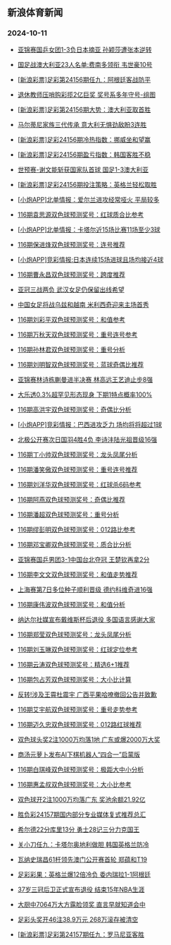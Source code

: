## 新浪体育新闻 
### 2024-10-11

+ [亚锦赛国乒女团1-3负日本摘亚 孙颖莎遭张本逆转](https://sports.sina.com.cn/others/pingpang/2024-10-10/doc-incrysvn9141900.shtml)

+ [国足战澳大利亚23人名单:费南多领衔 韦世豪10号](https://sports.sina.com.cn/china/national/2024-10-10/doc-incrzpze5595160.shtml)

+ [[新浪彩票]足彩第24156期任九：阿根廷客战防平](https://sports.sina.com.cn/l/2024-10-10/doc-incrzite8869970.shtml)

+ [退休教师压哨购彩揽2亿巨奖 奖号系多年守号-组图](https://sports.sina.com.cn/l/2024-10-10/doc-incrzisz2484346.shtml)

+ [[新浪彩票]足彩第24156期大势：澳大利亚取首胜](https://sports.sina.com.cn/l/2024-10-10/doc-incrzith5646392.shtml)

+ [马尔蒂尼家族三代传承 意大利无惧劲敌盼3连胜](https://sports.sina.com.cn/l/2024-10-10/doc-incrxvru9903583.shtml)

+ [[新浪彩票]足彩24156期冷热指数：挪威坐和望赢](https://sports.sina.com.cn/l/2024-10-10/doc-incrzita9256115.shtml)

+ [[新浪彩票]足彩24156期盈亏指数：韩国客胜不稳](https://sports.sina.com.cn/l/2024-10-10/doc-incrzita9259266.shtml)

+ [世预赛-谢文能斩获国家队首球 国足1-3澳大利亚](https://sports.sina.com.cn/china/national/2024-10-10/doc-incsames8457140.shtml)

+ [[新浪彩票]足彩24156期投注策略：英格兰轻松取胜](https://sports.sina.com.cn/l/2024-10-10/doc-incrzite8870404.shtml)

+ [[小炮APP]北单情报：爱尔兰进攻经常哑火 平局较多](https://sports.sina.com.cn/l/2024-10-10/doc-incrzuhw9114678.shtml)

+ [116期袁思源双色球预测奖号：红球质合比参考](https://sports.sina.com.cn/l/2024-10-10/doc-incrzyqw8628981.shtml)

+ [[小炮APP]北单情报：卡塔尔近15场比赛11场至少3球](https://sports.sina.com.cn/l/2024-10-10/doc-incrzuia5470155.shtml)

+ [116期保进烽双色球预测奖号：连号推荐](https://sports.sina.com.cn/l/2024-10-10/doc-incrzuhy8709859.shtml)

+ [[小炮APP]竞彩情报:日本连续15场进球且场均接近4球](https://sports.sina.com.cn/l/2024-10-10/doc-incrzpyy9227811.shtml)

+ [116期曹永昌双色球预测奖号：跨度推荐](https://sports.sina.com.cn/l/2024-10-10/doc-incrzyqu9047370.shtml)

+ [亚冠三战两负 武汉女足仍保留出线希望](https://sports.sina.com.cn/china/2024-10-10/doc-incrzuia5481159.shtml)

+ [中国女足将战乌兹和越南 米利西奇迎来主场首秀](https://sports.sina.com.cn/china/2024-10-10/doc-incrzuia5480347.shtml)

+ [116期刘彩平双色球预测奖号：和值参考](https://sports.sina.com.cn/l/2024-10-10/doc-incrzuhw9128939.shtml)

+ [116期万秋天双色球预测奖号：重号连号参考](https://sports.sina.com.cn/l/2024-10-10/doc-incrzyqu9048174.shtml)

+ [116期孙林君双色球预测奖号：重号分析](https://sports.sina.com.cn/l/2024-10-10/doc-incrzyqw8628156.shtml)

+ [116期刘明智双色球预测奖号：蓝球奇偶比推荐](https://sports.sina.com.cn/l/2024-10-10/doc-incrzyqt2271236.shtml)

+ [亚锦赛林诗栋蒯曼进半决赛 林高远王艺迪止步8强](https://sports.sina.com.cn/others/pingpang/2024-10-10/doc-incsarnm2027622.shtml)

+ [大乐透0.3%超罕见形态现身 下期1特点概率100%](https://sports.sina.com.cn/l/2024-10-10/doc-incsaewu8544776.shtml)

+ [116期高洪宇双色球预测奖号：奇偶比分析](https://sports.sina.com.cn/l/2024-10-10/doc-incrzyqu9049105.shtml)

+ [[小炮APP]竞彩情报：巴西进攻乏力 场均将将超过1球](https://sports.sina.com.cn/l/2024-10-10/doc-incrzuia5467146.shtml)

+ [北极公开赛次日国羽4胜4负 李诗沣陆光祖晋级16强](https://sports.sina.com.cn/others/badmin/2024-10-10/doc-incrzpze5545976.shtml)

+ [116期丁小帅双色球预测奖号：龙头凤尾分析](https://sports.sina.com.cn/l/2024-10-10/doc-incrzyqw8626468.shtml)

+ [116期潘笑傲双色球预测奖号：重号连号推荐](https://sports.sina.com.cn/l/2024-10-10/doc-incrzuhy8710663.shtml)

+ [116期刘洋华双色球预测奖号：红球杀6码参考](https://sports.sina.com.cn/l/2024-10-10/doc-incrzyqw8627634.shtml)

+ [116期阿燕双色球预测奖号：奇偶比推荐](https://sports.sina.com.cn/l/2024-10-10/doc-incrzuhy8703850.shtml)

+ [116期潘超双色球预测奖号：重号分析](https://sports.sina.com.cn/l/2024-10-10/doc-incrzuhw9127891.shtml)

+ [116期缪彭明双色球预测奖号：012路比参考](https://sports.sina.com.cn/l/2024-10-10/doc-incrzyqy5404329.shtml)

+ [116期邓宝卿双色球预测奖号：质合比分析](https://sports.sina.com.cn/l/2024-10-10/doc-incrzuia5487977.shtml)

+ [亚锦赛国乒男团3-1中国台北夺冠 王楚钦再拿2分](https://sports.sina.com.cn/others/pingpang/2024-10-11/doc-incsavuq5030722.shtml)

+ [116期李文文双色球预测奖号：和值走势推荐](https://sports.sina.com.cn/l/2024-10-10/doc-incrzyqu9049360.shtml)

+ [上海赛第7日多位种子顺利晋级 德约科维奇进16强](https://sports.sina.com.cn/tennis/atp/2024-10-09/doc-incrwiqp0478268.shtml)

+ [116期康伟波双色球预测奖号：和值分析](https://sports.sina.com.cn/l/2024-10-10/doc-incrzyqy5404664.shtml)

+ [纳达尔社媒宣布戴维斯杯后退役 多国语言感谢大家](https://sports.sina.com.cn/tennis/atp/2024-10-10/doc-incsameu5229904.shtml)

+ [116期郑莹双色球预测奖号：龙头凤尾分析](https://sports.sina.com.cn/l/2024-10-10/doc-incrzuhv2344881.shtml)

+ [116期刘玉琳双色球预测奖号：红球定位参考](https://sports.sina.com.cn/l/2024-10-10/doc-incrzuhv2350537.shtml)

+ [116期云涛双色球预测奖号：精选6+1推荐](https://sports.sina.com.cn/l/2024-10-10/doc-incsaewu8549610.shtml)

+ [116期包占芳双色球预测奖号：大小比计算](https://sports.sina.com.cn/l/2024-10-10/doc-incrzuia5486850.shtml)

+ [反转!涉及王霄杜震宇 广西平果哈嘹撤回公告并致歉](https://sports.sina.com.cn/china/2024-10-10/doc-incrzyqw8620970.shtml)

+ [116期艾宇航双色球预测奖号：重号走势参考](https://sports.sina.com.cn/l/2024-10-10/doc-incrzyqy5404741.shtml)

+ [116期迈久忠双色球预测奖号：012路红球推荐](https://sports.sina.com.cn/l/2024-10-10/doc-incsaews8987890.shtml)

+ [双色球头奖2注1000万均落1地 广东或爆2000万大奖](https://sports.sina.com.cn/l/2024-10-10/doc-incsavui1908490.shtml)

+ [商汤元萝卜发布AI下棋机器人“四合一”启蒙版](https://sports.sina.com.cn/go/2024-10-10/doc-incsaewr2208153.shtml)

+ [116期白琪峰双色球预测奖号：极距大中小分析](https://sports.sina.com.cn/l/2024-10-10/doc-incrzuia5486751.shtml)

+ [116期惠孟叔双色球预测奖号：大小比参考](https://sports.sina.com.cn/l/2024-10-10/doc-incrzyqu9048519.shtml)

+ [双色球开2注1000万均落广东 奖池余额21.92亿](https://sports.sina.com.cn/l/2024-10-10/doc-incsavui1908490.shtml)

+ [胜负彩24157期国内部分专业媒体复式推荐总汇](https://sports.sina.com.cn/l/2024-10-10/doc-incrzuhw9119100.shtml)

+ [希尔德22分库里13分 勇士28记三分力克国王](https://sports.sina.com.cn/basketball/nba/2024-10-10/doc-incrzyqy5394408.shtml)

+ [关小刀任九：卡塔尔奥地利做胆 韩国英格兰防冷](https://sports.sina.com.cn/l/2024-10-10/doc-incrzyqy5400270.shtml)

+ [瓦纳史瑞昌61杆领先澳门公开赛首轮 郑蕴和T19](https://sports.sina.com.cn/golf/asiantour/2024-10-10/doc-incsavui1908388.shtml)

+ [足彩彩果：英格兰爆12倍冷负 委内瑞拉1-1阿根廷](https://sports.sina.com.cn/l/2024-10-11/doc-incscnrz1628440.shtml)

+ [37岁三冠后卫正式宣布退役 结束15年NBA生涯](https://sports.sina.com.cn/basketball/nba/2024-10-11/doc-incscsye4594773.shtml)

+ [大厨中7064万大方露脸领奖 直言早就知道会中](https://sports.sina.com.cn/l/2024-10-11/doc-incscnsh4705604.shtml)

+ [足彩头奖开46注38.9万元 268万滚存被清空](https://sports.sina.com.cn/l/2024-10-11/doc-incscnrz1628440.shtml)

+ [[新浪彩票]足彩第24157期任九：罗马尼亚客胜](https://sports.sina.com.cn/l/2024-10-11/doc-incscsxy8309119.shtml)


